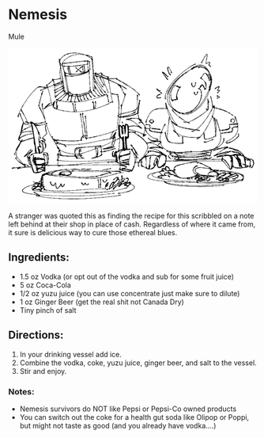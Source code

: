 # Nemesis
 Mule

![Nems having a meal](../Art/nems_meal.webp)

A stranger was quoted this as finding the recipe for this scribbled on a note left behind at their shop in place of cash. Regardless of where it came from, it sure is delicious way to cure those ethereal blues.

## Ingredients:

- 1.5 oz Vodka (or opt out of the vodka and sub for some fruit juice)
- 5 oz Coca-Cola
- 1/2 oz yuzu juice (you can use concentrate just make sure to dilute)
- 1 oz Ginger Beer (get the real shit not Canada Dry)
- Tiny pinch of salt

## Directions:

1. In your drinking vessel add ice.
2. Combine the vodka, coke, yuzu juice, ginger beer, and salt to the vessel.
3. Stir and enjoy.

### Notes:

- Nemesis survivors do NOT like Pepsi or Pepsi-Co owned products
- You can switch out the coke for a health gut soda like Olipop or Poppi, but might not taste as good (and you already have vodka....)
